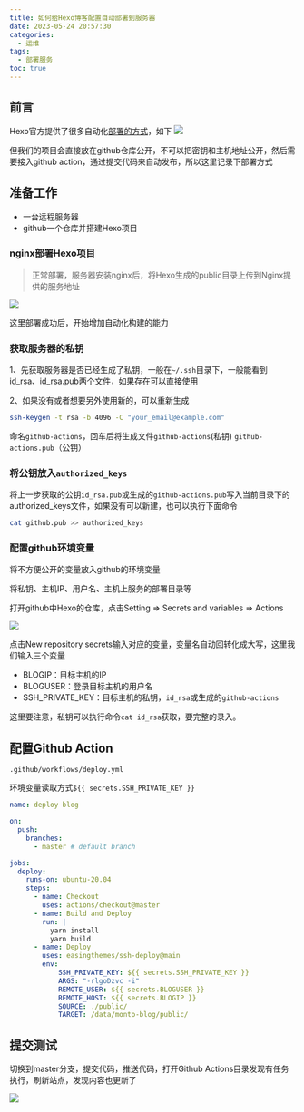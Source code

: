 ```yaml
---
title: 如何给Hexo博客配置自动部署到服务器
date: 2023-05-24 20:57:30
categories:
  - 运维
tags:
  - 部署服务
toc: true
---
```


## 前言

Hexo官方提供了很多自动化[部署的方式](https://hexo.io/docs/one-command-deployment#Git)，如下
![](images/hexo-deploy.png)

但我们的项目会直接放在github仓库公开，不可以把密钥和主机地址公开，然后需要接入github action，通过提交代码来自动发布，所以这里记录下部署方式

## 准备工作

- 一台远程服务器
- github一个仓库并搭建Hexo项目

### nginx部署Hexo项目

> 正常部署，服务器安装nginx后，将Hexo生成的public目录上传到Nginx提供的服务地址

![](/images/deploy1.png)

这里部署成功后，开始增加自动化构建的能力

### 获取服务器的私钥

1、先获取服务器是否已经生成了私钥，一般在`~/.ssh`目录下，一般能看到id_rsa、id_rsa.pub两个文件，如果存在可以直接使用

2、如果没有或者想要另外使用新的，可以重新生成

```bash
ssh-keygen -t rsa -b 4096 -C "your_email@example.com"
```
命名`github-actions`，回车后将生成文件`github-actions`(私钥) `github-actions.pub`（公钥）

### 将公钥放入`authorized_keys`

将上一步获取的公钥`id_rsa.pub`或生成的`github-actions.pub`写入当前目录下的authorized_keys文件，如果没有可以新建，也可以执行下面命令

```bash
cat github.pub >> authorized_keys
```

### 配置github环境变量

将不方便公开的变量放入github的环境变量

将私钥、主机IP、用户名、主机上服务的部署目录等

打开github中Hexo的仓库，点击Setting => Secrets and variables => Actions

![](/images/github-action.png)

点击New repository secrets输入对应的变量，变量名自动回转化成大写，这里我们输入三个变量

- BLOGIP：目标主机的IP
- BLOGUSER：登录目标主机的用户名
- SSH_PRIVATE_KEY：目标主机的私钥，`id_rsa`或生成的`github-actions`

这里要注意，私钥可以执行命令`cat id_rsa`获取，要完整的录入。

## 配置Github Action

`.github/workflows/deploy.yml`

环境变量读取方式`${{ secrets.SSH_PRIVATE_KEY }}`

```yml
name: deploy blog

on:
  push:
    branches:
      - master # default branch

jobs:
  deploy:
    runs-on: ubuntu-20.04
    steps:
      - name: Checkout
        uses: actions/checkout@master
      - name: Build and Deploy
        run: |
          yarn install 
          yarn build
      - name: Deploy
        uses: easingthemes/ssh-deploy@main
        env:
            SSH_PRIVATE_KEY: ${{ secrets.SSH_PRIVATE_KEY }}
            ARGS: "-rlgoDzvc -i"
            REMOTE_USER: ${{ secrets.BLOGUSER }}
            REMOTE_HOST: ${{ secrets.BLOGIP }}
            SOURCE: ./public/
            TARGET: /data/monto-blog/public/
```

## 提交测试

切换到master分支，提交代码，推送代码，打开Github Actions目录发现有任务执行，刷新站点，发现内容也更新了

![](/images/github-action1.png)



